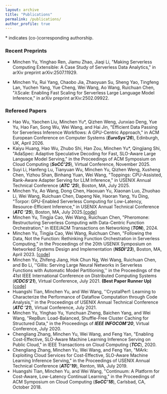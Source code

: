 ```yaml
---
layout: archive
title: "Publications"
permalink: /publications/
author_profile: true
---
```


$*$ indicates (co-)corresponding authorship.

### Recent Preprints

- Minchen Yu, Yinghao Ren, Jiamu Zhao, Jiaqi Li, "Making Serverless Computing Extensible: A Case Study of Serverless Data Analytics," in arXiv preprint arXiv:2507.11929.
<!-- - Kaiyu Huang, Hao Wu, Zhubo Shi, Han Zou, Minchen Yu, Qingjiang Shi, "SpecServe: Efficient and SLO-Aware Large Language Model Serving with Adaptive Speculative Decoding," in arXiv preprint arXiv:2503.05096. -->
- Minchen Yu, Rui Yang, Chaobo Jia, Zhaoyuan Su, Sheng Yao, Tingfeng Lan, Yuchen Yang, Yue Cheng, Wei Wang, Ao Wang, Ruichuan Chen, "$\lambda$Scale: Enabling Fast Scaling for Serverless Large Language Model Inference," in arXiv preprint arXiv:2502.09922.
<!-- - Hao Wu, Junxiao Deng, Minchen Yu, Yue Yu, Yaochen Liu, Hao Fan, Song Wu, Wei Wang, "FaaSTube: Optimizing GPU-oriented Data Transfer for Serverless Computing," in arXiv preprint arXiv:2411.01830. -->
<!-- - Suyi Li, Hanfeng Lu, Tianyuan Wu, Minchen Yu, Qizhen Weng, Xusheng Chen, Yizhou Shan, Binhang Yuan, Wei Wang, "CaraServe: CPU-Assisted and Rank-Aware LoRA Serving for Generative LLM Inference," in arXiv preprint arXiv:2401.11240. -->
<!-- - Minchen Yu, Ao Wang, Dong Chen, Haoxuan Yu, Xiaonan Luo, Zhuohao Li, Wei Wang, Ruichuan Chen, Dapeng Nie, Haoran Yang, "FaaSwap: SLO-Aware, GPU-Eficient Serverless Inference via Model Swapping," in arXiv preprint arXiv:2306.03622. -->


### Refereed Papers

- Hao Wu, Yaochen Liu, Minchen Yu*, Qizhen Weng, Junxiao Deng, Yue Yu, Hao Fan, Song Wu, Wei Wang, and Hai Jin, "Efficient Data Passing for Serverless Inference Workflows: A GPU-Centric Approach," in ACM European Conference on Computer Systems (***EuroSys'26***), Edinburgh, UK, April 2026. 
- Kaiyu Huang, Hao Wu, Zhubo Shi, Han Zou, Minchen Yu*, Qingjiang Shi, "AdaSpec: Adaptive Speculative Decoding for Fast, SLO-Aware Large Language Model Serving," in the Proceedings of ACM Symposium on Cloud Computing (***SoCC'25***), Virtual Conference, November 2025.
- Suyi Li, Hanfeng Lu, Tianyuan Wu, Minchen Yu, Qizhen Weng, Xusheng Chen, Yizhou Shan, Binhang Yuan, Wei Wang, "Toppings: CPU-Assisted, Rank-Aware Adapter Serving for LLM Inference," in USENIX Annual Technical Conference (***ATC ’25***), Boston, MA, July 2025.
- Minchen Yu, Ao Wang, Dong Chen, Haoxuan Yu, Xiaonan Luo, Zhuohao Li, Wei Wang, Ruichuan Chen, Dapeng Nie, Haoran Yang, Yu Ding, "Torpor: GPU-Enabled Serverless Computing for Low-Latency,  Resource-Efficient Inference," in USENIX Annual Technical Conference (***ATC ’25***), Boston, MA, July 2025.[[code](https://github.com/FCSLab/torpor)]
- Minchen Yu, Tingjia Cao, Wei Wang, Ruichuan Chen, "Pheromone: Restructuring Serverless Computing with Data-Centric Function Orchestration," in IEEE/ACM Transactions on Networking (***TON***), 2024.
- Minchen Yu, Tingjia Cao, Wei Wang, Ruichuan Chen, "Following the Data, Not the Function: Rethinking Function Orchestration in Serverless Computing," in the Proceedings of the 20th USENIX Symposium on Networked Systems Design and Implementation (***NSDI’23***), Boston, MA, April 2023. [[code](https://github.com/MincYu/pheromone)]
- Minchen Yu, Zhifeng Jiang, Hok Chun Ng, Wei Wang, Ruichuan Chen, and Bo Li, ''Gillis: Serving Large Neural Networks in Serverless Functions with Automatic Model Partitioning,'' in the Proceedings of the 41st IEEE International Conference on Distributed Computing Systems (***ICDCS'21***), Virtual Conference, July 2021. **(Best Paper Runner Up)**  [[code](https://github.com/MincYu/gillis-open-source)]
- Huangshi Tian, Minchen Yu, and Wei Wang, ''CrystalPerf: Learning to Characterize the Performance of Dataflow Computation through Code Analysis,'' in the Proceedings of USENIX Annual Technical Conference (***ATC ’21***), Virtual Conference, July 2021.
- Minchen Yu, Yinghao Yu, Yunchuan Zheng, Baichen Yang, and Wei Wang, "RepBun: Load-Balanced, Shuffle-Free Cluster Caching for Structured Data," in the Proceedings of ***IEEE INFOCOM'20***, Virtual Conference, July 2020.
- Chengliang Zhang, Minchen Yu, Wei Wang, and Feng Yan, "Enabling Cost-Effective, SLO-Aware Machine Learning Inference Serving on Public Cloud," in IEEE Transactions on Cloud Computing (***TCC***), 2020.
- Chengliang Zhang, Minchen Yu, Wei Wang, and Feng Yan, "MArk: Exploiting Cloud Services for Cost-Effective, SLO-Aware Machine Learning Inference Serving," in the Proceedings of USENIX Annual Technical Conference (***ATC'19***), Renton, WA, July 2019.
- Huangshi Tian, Minchen Yu, and Wei Wang, "Continuum: A Platform for Cost-Aware, Low-Latency Continual Learning," in the Proceedings of ACM Symposium on Cloud Computing (***SoCC'18***), Carlsbad, CA, October 2018.

